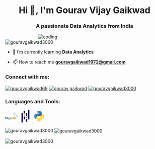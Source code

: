 <h1 align="center">Hi 👋, I'm Gourav Vijay Gaikwad</h1>
<h3 align="center">A passionate Data Analytics from India</h3>

<img align="right" alt="coding" width="400" src="https://user-images.githubusercontent.com/55389276/140866485-8fb1c876-9a8f-4d6a-98dc-08c4981eaf70.gif">

<p align="left"> <img src="https://komarev.com/ghpvc/?username=gouravgaikwad3000&label=Profile%20views&color=0e75b6&style=flat" alt="gouravgaikwad3000" /> </p>

- 🌱 I’m currently learning **Data Analytics**

- 📫 How to reach me **gouravgaikwad1972@gmail.com**

<h3 align="left">Connect with me:</h3>
<p align="left">
<a href="https://twitter.com/gouravgaikwad69" target="blank"><img align="center" src="https://raw.githubusercontent.com/rahuldkjain/github-profile-readme-generator/master/src/images/icons/Social/twitter.svg" alt="gouravgaikwad69" height="30" width="40" /></a>
<a href="https://linkedin.com/in/gourav gaikwad" target="blank"><img align="center" src="https://raw.githubusercontent.com/rahuldkjain/github-profile-readme-generator/master/src/images/icons/Social/linked-in-alt.svg" alt="gourav gaikwad" height="30" width="40" /></a>
<a href="https://instagram.com/gouravgaikwad3000" target="blank"><img align="center" src="https://raw.githubusercontent.com/rahuldkjain/github-profile-readme-generator/master/src/images/icons/Social/instagram.svg" alt="gouravgaikwad3000" height="30" width="40" /></a>
</p>

<h3 align="left">Languages and Tools:</h3>
<p align="left"> <a href="https://www.mysql.com/" target="_blank" rel="noreferrer"> <img src="https://raw.githubusercontent.com/devicons/devicon/master/icons/mysql/mysql-original-wordmark.svg" alt="mysql" width="40" height="40"/> </a> <a href="https://pandas.pydata.org/" target="_blank" rel="noreferrer"> <img src="https://raw.githubusercontent.com/devicons/devicon/2ae2a900d2f041da66e950e4d48052658d850630/icons/pandas/pandas-original.svg" alt="pandas" width="40" height="40"/> </a> <a href="https://www.python.org" target="_blank" rel="noreferrer"> <img src="https://raw.githubusercontent.com/devicons/devicon/master/icons/python/python-original.svg" alt="python" width="40" height="40"/> </a> </p>

<p><img align="left" src="https://github-readme-stats.vercel.app/api/top-langs?username=gouravgaikwad3000&show_icons=true&locale=en&layout=compact" alt="gouravgaikwad3000" /></p>

<p>&nbsp;<img align="center" src="https://github-readme-stats.vercel.app/api?username=gouravgaikwad3000&show_icons=true&locale=en" alt="gouravgaikwad3000" /></p>

<p><img align="center" src="https://github-readme-streak-stats.herokuapp.com/?user=gouravgaikwad3000&" alt="gouravgaikwad3000" /></p>

